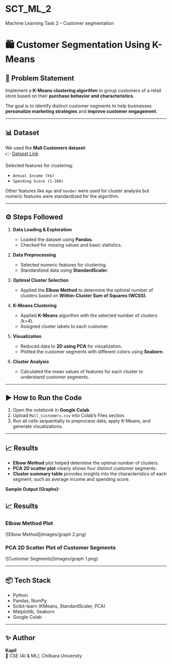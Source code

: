 # SCT_ML_2
Machine Learning Task 2 – Customer segmentation
# 🛍 Customer Segmentation Using K-Means

## 📌 Problem Statement  
Implement a **K-Means clustering algorithm** to group customers of a retail store based on their **purchase behavior and characteristics**.  

The goal is to identify distinct customer segments to help businesses **personalize marketing strategies** and **improve customer engagement**.

---

## 📊 Dataset  
We used the **Mall Customers dataset**:  
👉 [Dataset Link](https://www.kaggle.com/datasets/vjchoudhary7/customer-segmentation-tutorial-in-python)  

Selected features for clustering:  
- `Annual Income (k$)`  
- `Spending Score (1-100)`  

Other features like `Age` and `Gender` were used for cluster analysis but numeric features were standardized for the algorithm.

---

## ⚙️ Steps Followed  

1. **Data Loading & Exploration**  
   - Loaded the dataset using **Pandas**.  
   - Checked for missing values and basic statistics.  

2. **Data Preprocessing**  
   - Selected numeric features for clustering.  
   - Standardized data using **StandardScaler**.  

3. **Optimal Cluster Selection**  
   - Applied the **Elbow Method** to determine the optimal number of clusters based on **Within-Cluster Sum of Squares (WCSS)**.  

4. **K-Means Clustering**  
   - Applied **K-Means** algorithm with the selected number of clusters (k=4).  
   - Assigned cluster labels to each customer.  

5. **Visualization**  
   - Reduced data to **2D using PCA** for visualization.  
   - Plotted the customer segments with different colors using **Seaborn**.  

6. **Cluster Analysis**  
   - Calculated the mean values of features for each cluster to understand customer segments.  

---

## ▶️ How to Run the Code  

1. Open the notebook in **Google Colab**.  
2. Upload `Mall_Customers.csv` into Colab’s Files section.  
3. Run all cells sequentially to preprocess data, apply K-Means, and generate visualizations.  

---

## 📈 Results  

- **Elbow Method** plot helped determine the optimal number of clusters.  
- **PCA 2D scatter plot** clearly shows four distinct customer segments.  
- **Cluster summary table** provides insights into the characteristics of each segment, such as average income and spending score.

**Sample Output (Graphs):**  
## 📈 Results

### Elbow Method Plot
![Elbow Method](images/graph 2.png)

### PCA 2D Scatter Plot of Customer Segments
![Customer Segments](images/graph 1.png)



---

## 📦 Tech Stack  
- Python  
- Pandas, NumPy  
- Scikit-learn (KMeans, StandardScaler, PCA)  
- Matplotlib, Seaborn  
- Google Colab  

---

## ✨ Author  
**Kapil**  
📍 CSE (AI & ML), Chitkara University  

